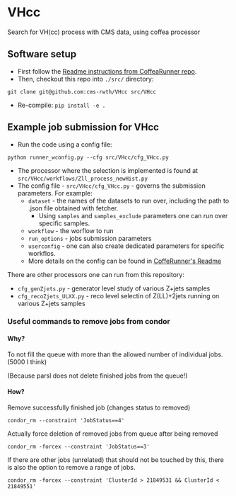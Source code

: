 # VHcc
Search for VH(cc) process with CMS data, using coffea processor

## Software setup
 * First follow the [Readme instructions from CoffeaRunner repo](https://github.com/cms-rwth/CoffeaRunner/blob/master/README.md).
 * Then, checkout this repo into `./src/` directory:
```
git clone git@github.com:cms-rwth/VHcc src/VHcc
```
 * Re-compile: 
 `pip install -e .`


## Example job submission for VHcc

 * Run the code using a config file:
```
python runner_wconfig.py --cfg src/VHcc/cfg_VHcc.py
```
 * The processor where the selection is implemented is found at `src/VHcc/workflows/Zll_process_newHist.py`
 * The config file - `src/VHcc/cfg_VHcc.py` - governs the submission parameters. For example:
   * `dataset` - the names of the datasets to run over, including the path to .json file obtained with fetcher.
     * Using `samples` and `samples_exclude` parameters one can run over specific samples.
   * `workflow` - the worflow to run
   * `run_options` - jobs submission parameters
   * `userconfig` - one can also create dedicated parameters for specific workflos.
   * More details on the config can be found in [CoffeRunner's Readme](//github.com/cms-rwth/CoffeaRunner/blob/master/README.md) 


There are other processors one can run from this repository:
 * `cfg_genZjets.py` - generator level study of various Z+jets samples
 * `cfg_recoZjets_ULXX.py` - reco level selectin of Z(LL)+2jets running on various Z+jets samples

### Useful commands to remove jobs from condor
#### Why?
To not fill the queue with more than the allowed number of individual jobs. (5000 I think)

(Because parsl does not delete finished jobs from the queue!)

#### How?
Remove successfully finished job (changes status to removed)
```
condor_rm --constraint 'JobStatus==4'
```
Actually force deletion of removed jobs from queue after being removed
```
condor_rm -forcex --constraint 'JobStatus==3'
```
If there are other jobs (unrelated) that should not be touched by this, there is also the option to remove a range of jobs.
```
condor_rm -forcex --constraint 'ClusterId > 21849531 && ClusterId < 21849551'
```